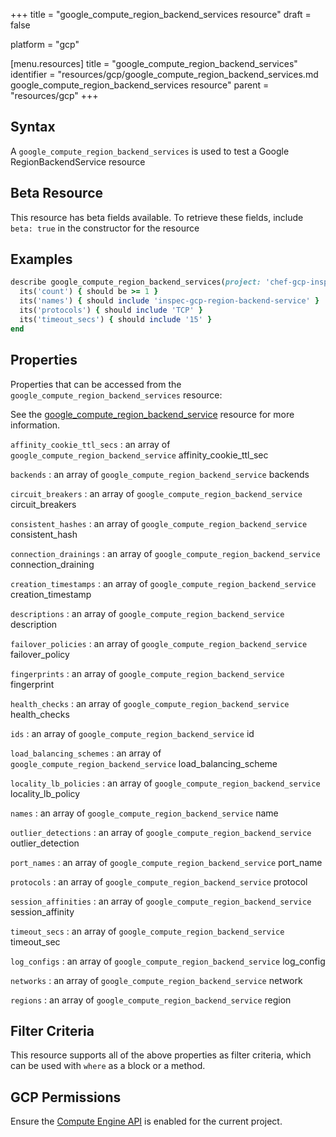 +++
title = "google_compute_region_backend_services resource"
draft = false

platform = "gcp"

[menu.resources]
    title = "google_compute_region_backend_services"
    identifier = "resources/gcp/google_compute_region_backend_services.md google_compute_region_backend_services resource"
    parent = "resources/gcp"
+++

## Syntax

A `google_compute_region_backend_services` is used to test a Google RegionBackendService resource

## Beta Resource

This resource has beta fields available. To retrieve these fields, include `beta: true` in the constructor for the resource

## Examples

```ruby
describe google_compute_region_backend_services(project: 'chef-gcp-inspec', region: 'europe-west2') do
  its('count') { should be >= 1 }
  its('names') { should include 'inspec-gcp-region-backend-service' }
  its('protocols') { should include 'TCP' }
  its('timeout_secs') { should include '15' }
end
```

## Properties

Properties that can be accessed from the `google_compute_region_backend_services` resource:

See the [google_compute_region_backend_service](/resources/google_compute_region_backend_service/#properties) resource for more information.

`affinity_cookie_ttl_secs`
: an array of `google_compute_region_backend_service` affinity_cookie_ttl_sec

`backends`
: an array of `google_compute_region_backend_service` backends

`circuit_breakers`
: an array of `google_compute_region_backend_service` circuit_breakers

`consistent_hashes`
: an array of `google_compute_region_backend_service` consistent_hash

`connection_drainings`
: an array of `google_compute_region_backend_service` connection_draining

`creation_timestamps`
: an array of `google_compute_region_backend_service` creation_timestamp

`descriptions`
: an array of `google_compute_region_backend_service` description

`failover_policies`
: an array of `google_compute_region_backend_service` failover_policy

`fingerprints`
: an array of `google_compute_region_backend_service` fingerprint

`health_checks`
: an array of `google_compute_region_backend_service` health_checks

`ids`
: an array of `google_compute_region_backend_service` id

`load_balancing_schemes`
: an array of `google_compute_region_backend_service` load_balancing_scheme

`locality_lb_policies`
: an array of `google_compute_region_backend_service` locality_lb_policy

`names`
: an array of `google_compute_region_backend_service` name

`outlier_detections`
: an array of `google_compute_region_backend_service` outlier_detection

`port_names`
: an array of `google_compute_region_backend_service` port_name

`protocols`
: an array of `google_compute_region_backend_service` protocol

`session_affinities`
: an array of `google_compute_region_backend_service` session_affinity

`timeout_secs`
: an array of `google_compute_region_backend_service` timeout_sec

`log_configs`
: an array of `google_compute_region_backend_service` log_config

`networks`
: an array of `google_compute_region_backend_service` network

`regions`
: an array of `google_compute_region_backend_service` region

## Filter Criteria

This resource supports all of the above properties as filter criteria, which can be used
with `where` as a block or a method.

## GCP Permissions

Ensure the [Compute Engine API](https://console.cloud.google.com/apis/library/compute.googleapis.com/) is enabled for the current project.
